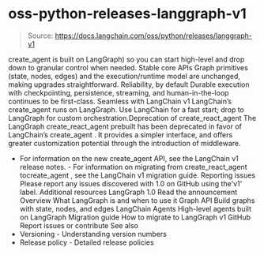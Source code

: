 # oss-python-releases-langgraph-v1

> Source: https://docs.langchain.com/oss/python/releases/langgraph-v1

create_agent
is built on LangGraph) so you can start high-level and drop down to granular control when needed.
Stable core APIs
Graph primitives (state, nodes, edges) and the execution/runtime model are unchanged, making upgrades straightforward.
Reliability, by default
Durable execution with checkpointing, persistence, streaming, and human-in-the-loop continues to be first-class.
Seamless with LangChain v1
LangChain’s
create_agent
runs on LangGraph. Use LangChain for a fast start; drop to LangGraph for custom orchestration.Deprecation of create_react_agent
The LangGraph create_react_agent
prebuilt has been deprecated in favor of LangChain’s create_agent
. It provides a simpler interface, and offers greater customization potential through the introduction of middleware.
- For information on the new
create_agent
API, see the LangChain v1 release notes. - For information on migrating from
create_react_agent
tocreate_agent
, see the LangChain v1 migration guide.
Reporting issues
Please report any issues discovered with 1.0 on GitHub using the'v1'
label.
Additional resources
LangGraph 1.0
Read the announcement
Overview
What LangGraph is and when to use it
Graph API
Build graphs with state, nodes, and edges
LangChain Agents
High-level agents built on LangGraph
Migration guide
How to migrate to LangGraph v1
GitHub
Report issues or contribute
See also
- Versioning - Understanding version numbers
- Release policy - Detailed release policies